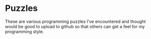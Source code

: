# Puzzles
These are various programming puzzles I've encountered and thought would be good to upload to github so that others can get a feel for my programming style.
